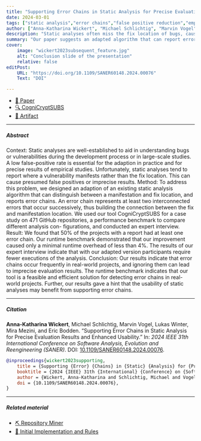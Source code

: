 ```yaml
---
title: "Supporting Error Chains in Static Analysis for Precise Evaluation Results and Enhanced Usability" 
date: 2024-03-01
tags: ["static analysis","error chains","false positive reduction","empirical studies", "cryptographic API misuses", "API misuses"]
author: ["Anna-Katharina Wickert", "Michael Schlichtig", "Marvin Vogel", "Lukas Winter", "Mira Mezini", "Eric Bodden"]
description: "Static analyses often miss the fix location of bugs, causing false positives. Our adapted algorithm reports error chains, showing that every second project is affected by connected misuses." 
summary: "Our paper suggests an adapted algorithm that can report error chains between API misuses. The empirical study onn 471 GitHub repositories showed that 50% of projects are affected by connected cryptographic API misuses. Further, the runtime overhead is minimal, and developers appreciate the adaption."
cover:
    image: "wickert2023subsequent_feature.jpg"
    alt: "Conclusion slide of the presentation"
    relative: false
editPost:
    URL: "https://doi.org/10.1109/SANER60148.2024.00076"
    Text: "DOI"

---
```



- [📄 Paper](https://arxiv.org/pdf/2403.07808)
- [🔍 CogniCryptSUBS](https://github.com/CROSSINGTUD/CryptoAnalysis/tree/3.1.0)
- [💾 Artifact](https://doi.org/10.6084/m9.figshare.24473197)

---

##### Abstract

Context: Static analyses are well-established to aid in understanding bugs or vulnerabilities during the development process or in large-scale studies. A low false-positive rate is essential for the adaption in practice and for precise results of empirical studies. Unfortunately, static analyses tend to report where a vulnerability manifests rather than the fix location. This can cause presumed false positives or imprecise results. 
Method: To address this problem, we designed an adaption of an existing static analysis algorithm that can distinguish between a manifestation and fix location, and reports error chains. An error chain represents at least two interconnected errors that occur successively, thus building the connection between the fix and manifestation location. We used our tool CogniCryptSUBS for a case study on 471 GitHub repositories, a performance benchmark to compare different analysis con- figurations, and conducted an expert interview. 
Result: We found that 50% of the projects with a report had at least one error chain. Our runtime benchmark demonstrated that our improvement caused only a minimal runtime overhead of less than 4%. The results of our expert interview indicate that with our adapted version participants require fewer executions of the analysis. 
Conclusion: Our results indicate that error chains occur frequently in real-world projects, and ignoring them can lead to imprecise evaluation results. The runtime benchmark indicates that our tool is a feasible and efficient solution for detecting error chains in real-world projects. Further, our results gave a hint that the usability of static analyses may
benefit from supporting error chains.


---

##### Citation

**Anna-Katharina Wickert**, Michael Schlichtig, Marvin Vogel, Lukas Winter, Mira Mezini, and Eric Bodden. “Supporting Error Chains in Static Analysis for Precise Evaluation Results and Enhanced Usability.” In: *2024 IEEE 31th International Conference on Software Analysis, Evolution and Reengineering (SANER)*. DOI: [10.1109/SANER60148.2024.00076](https://doi.org/10.1109/SANER60148.2024.00076).

```BibTeX
@inproceedings{wickert2023supporting,
	title = {Supporting {Error} {Chains} in {Static} {Analysis} for {Precise} {Evaluation} {Results} and {Enhanced} {Usability}},
	booktitle = {2024 {IEEE} 31th {International} {Conference} on {Software} {Analysis}, {Evolution} and {Reengineering} ({SANER})},
	author = {Wickert, Anna-Katharina and Schlichtig, Michael and Vogel, Marvin and Winter, Lukas and Mezini, Mira and Bodden, Eric},
	doi = {10.1109/SANER60148.2024.00076},
}
```

---

##### Related material

+ [⛏️ Repository Miner](https://github.com/marvinvo/Repository_Miner)
+ [🐞 Initial Implementation and Rules](https://github.com/marvinvo/CryptoAnalysis)